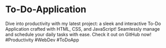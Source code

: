 # To-Do-Application
Dive into productivity with my latest project: a sleek and interactive To-Do Application crafted with HTML, CSS, and JavaScript! Seamlessly manage and schedule your daily tasks with ease. Check it out on GitHub now! #Productivity #WebDev #ToDoApp
